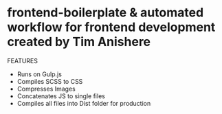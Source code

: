 # frontend-boilerplate & automated workflow for frontend development created by Tim Anishere

FEATURES
- Runs on Gulp.js
- Compiles SCSS to CSS
- Compresses Images
- Concatenates JS to single files
- Compiles all files into Dist folder for production

